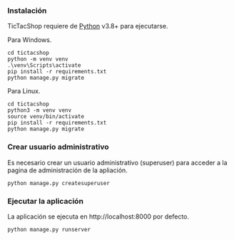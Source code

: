 ### Instalación

TicTacShop requiere de [Python](https://www.python.org/downloads/release/python-380/) v3.8+ para ejecutarse.

Para Windows.

```
cd tictacshop
python -m venv venv
.\venv\Scripts\activate
pip install -r requirements.txt
python manage.py migrate
```

Para Linux.

```
cd tictacshop
python3 -m venv venv
source venv/bin/activate
pip install -r requirements.txt
python manage.py migrate
```


### Crear usuario administrativo

Es necesario crear un usuario administrativo (superuser) para acceder a la pagina de administración de la apliación.

```
python manage.py createsuperuser
```


### Ejecutar la aplicación

La aplicación se ejecuta en http://localhost:8000 por defecto.

```
python manage.py runserver
```
